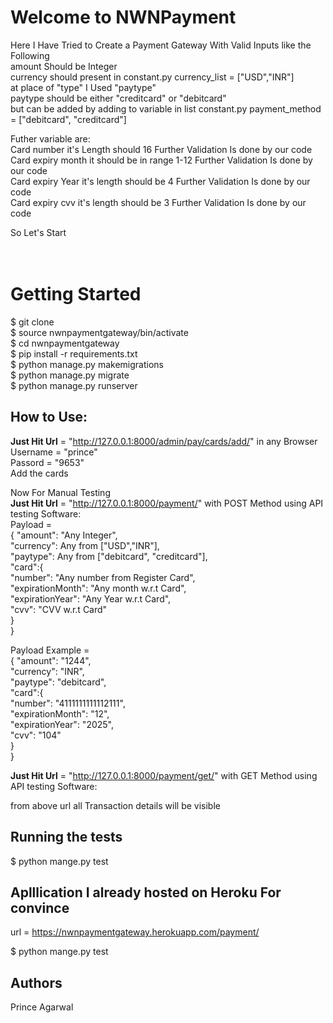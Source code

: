 # Welcome to NWNPayment

Here I Have Tried to Create a Payment Gateway With Valid Inputs like the Following <br />
amount Should be Integer<br />
currency should present in constant.py currency_list = ["USD","INR"] <br />
at place of "type" I Used "paytype" <br />
paytype should be either "creditcard" or "debitcard" <br />
but can be added by adding to variable in list constant.py payment_method = ["debitcard", "creditcard"] <br />

Futher variable are:<br />
Card number it's Length should 16 Further Validation Is done by our code <br />
Card expiry month it should be in range 1-12 Further Validation Is done by our code <br />
Card expiry Year it's length should be 4 Further Validation Is done by our code <br />
Card expiry cvv it's length should be 3 Further Validation Is done by our code <br />

So Let's Start <br />
<br />
<br /> 
# Getting Started <br />

$ git clone <br />
$ source nwnpaymentgateway/bin/activate <br />
$ cd nwnpaymentgateway <br />
$ pip install -r requirements.txt<br />
$ python manage.py makemigrations <br />
$ python manage.py migrate <br />
$ python manage.py runserver <br />


## How to Use: <br />

**Just Hit Url** = "http://127.0.0.1:8000/admin/pay/cards/add/" in any Browser <br />
Username = "prince" <br />
Passord = "9653" <br />
Add the cards <br />


Now For Manual Testing  <br />
**Just Hit Url** = "http://127.0.0.1:8000/payment/" with POST Method using API testing Software:<br />
Payload = <br />
    {
        "amount": "Any Integer",<br />
        "currency": Any from  ["USD","INR"],<br />
        "paytype": Any from ["debitcard", "creditcard"],<br />
        "card":{<br />
            "number": "Any number from Register Card",<br />
            "expirationMonth": "Any month w.r.t Card",<br />
            "expirationYear": "Any Year w.r.t Card",<br />
            "cvv": "CVV w.r.t Card"<br />
        }<br />
    }
    
Payload Example = <br />
    {
        "amount": "1244",<br />
        "currency": "INR",<br />
        "paytype": "debitcard",<br />
        "card":{<br />
            "number": "4111111111112111",<br />
            "expirationMonth": "12",<br />
            "expirationYear": "2025",<br />
            "cvv": "104"<br />
    }<br />
    }


**Just Hit Url** = "http://127.0.0.1:8000/payment/get/" with GET Method using API testing Software: <br />

from above url all Transaction details will be visible <br />

## Running the tests <br />

$ python mange.py test <br />

## Aplllication I already hosted on Heroku For convince <br />
url = https://nwnpaymentgateway.herokuapp.com/payment/

$ python mange.py test <br />

## Authors <br />
Prince Agarwal 
